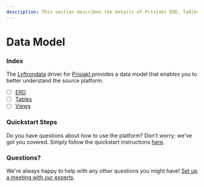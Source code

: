 ```yaml
---
description: This section describes the details of Prisjakt ERD, Tables, and Views.
---
```


# Data Model

### Index

The  [Lyftrondata](https://www.lyftrondata.com/) driver for [Prisjakt](https://www.lyftrondata.com/integration/prisjakt/)[ ](https://www.lyftrondata.com/integration/prisjakt/)provides a data model that enables you to better understand the source platform.

* [ ] [ERD](../../../marketing-analytics/prisjakt/data-model/erd.md)
* [ ] [Tables](../../../marketing-analytics/prisjakt/data-model/tables.md)
* [ ] [Views](../../../marketing-analytics/prisjakt/data-model/views.md)

### Quickstart Steps

Do you have questions about how to use the platform? Don't worry; we've got you covered. Simply follow the quickstart instructions [here](../../../../quickstart-steps.md).

### Questions? <a href="#questions" id="questions"></a>

We're always happy to help with any other questions you might have! [Set up a meeting with our experts](https://www.lyftrondata.com/book-a-meeting/).


